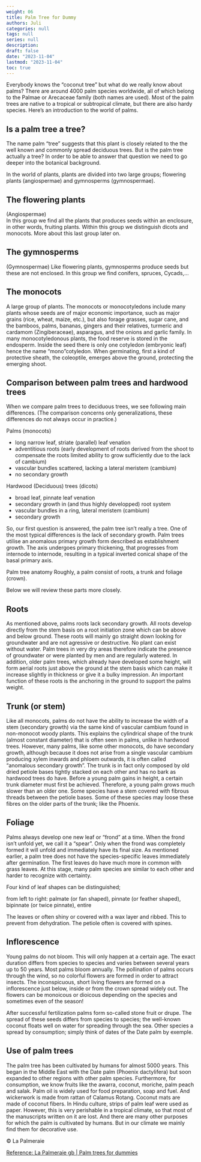 ```yaml
---
weight: 06
title: Palm Tree for Dummy
authors: Juli
categories: null
tags: null
series: null
description: 
draft: false
date: "2023-11-04"
lastmod: "2023-11-04"
toc: true
---
```


<!--more-->

Everybody knows the “coconut tree” but what do we really know about palms? There are around 4000 palm species worldwide, all of which belong to the Palmae or Arecaceae family (both names are used). Most of the palm trees are native to a tropical or subtropical climate, but there are also hardy species. Here’s an introduction to the world of palms.

## Is a palm tree a tree?

The name palm “tree” suggests that this plant is closely related to the the well known and commonly spread deciduous trees. But is the palm tree actually a tree? In order to be able to answer that question we need to go deeper into the botanical background.

In the world of plants, plants are divided into two large groups; flowering plants (angiospermae) and gymnosperms (gymnospermae).


## The flowering plants

(Angiospermae)  
In this group we find all the plants that produces seeds within an enclosure, in other words, fruiting plants. Within this group we distinguish dicots and monocots. More about this last group later on.

## The gymnosperms

(Gymnospermae)
Like flowering plants, gymnosperms produce seeds but these are not enclosed. In this group we find conifers, spruces, Cycads,…

## The monocots

A large group of plants. The monocots or monocotyledons include many plants whose seeds are of major economic importance, such as major grains (rice, wheat, maize, etc.), but also forage grasses, sugar cane, and the bamboos, palms, bananas, gingers and their relatives, turmeric and cardamom (Zingiberaceae), asparagus, and the onions and garlic family. In many monocotyledonous plants, the food reserve is stored in the endosperm. Inside the seed there is only one cotyledon (embryonic leaf) hence the name “mono”cotyledon. When germinating, first a kind of protective sheath, the coleoptile, emerges above the ground, protecting the emerging shoot.

## Comparison between palm trees and hardwood trees

When we compare palm trees to deciduous trees, we see following main differences. (The comparison concerns only generalizations, these differences do not always occur in practice.)

Palms (monocots)  
<ul>
<li>long narrow leaf, striate (parallel) leaf venation</li>
<li>adventitious roots (early development of roots derived from the shoot to compensate the roots limited ability to grow sufficiently due to the lack of cambium)</li>
<li>vascular bundles scattered, lacking a lateral meristem (cambium)</li>
<li>no secondary growth</li>
</ul>

Hardwood (Deciduous) trees (dicots)  
<ul>
<li>broad leaf, pinnate  leaf venation<l/i>
<li>secondary growth in (and thus highly developped) root system</li>
<li>vascular bundles in a ring, lateral meristem (cambium)</li>
<li>secondary growth</li>
</ul>

So, our first question is answered, the palm tree isn’t really a tree. One of the most typical differences is the lack of secondary growth. Palm trees utilise an anomalous primary growth form described as establishment growth. The axis undergoes primary thickening, that progresses from internode to internode, resulting in a typical inverted conical shape of the basal primary axis.

Palm tree anatomy
Roughly, a palm consist of roots, a trunk and foliage (crown).  

Below we will review these parts more closely.

## Roots

As mentioned above, palms roots lack secondary growth. All roots develop directly from the stem basis on a root initiation zone which can be above and below ground. These roots will mainly go straight down looking for groundwater and are not agressive or destructive. No plant can exist without water. Palm trees in very dry areas therefore indicate the presence of groundwater or were planted by men and are regularly watered. In addition, older palm trees, which already have developed some height, will form aerial roots just above the ground at the stem basis which can make it increase slightly in thickness or give it a bulky impression. An important function of these roots is the anchoring in the ground to support the palms weight.



## Trunk (or stem)

Like all monocots, palms do not have the ability to increase the width of a stem (secondary growth) via the same kind of vascular cambium found in non-monocot woody plants. This explains the cylindrical shape of the trunk (almost constant diameter) that is often seen in palms, unlike in hardwood trees. However, many palms, like some other monocots, do have secondary growth, although because it does not arise from a single vascular cambium producing xylem inwards and phloem outwards, it is often called “anomalous secondary growth”. The trunk is in fact only composed by old dried petiole bases tightly stacked on each other and has no bark as hardwood trees do have. Before a young palm gains in height, a certain trunk diameter must first be achieved. Therefore, a young palm grows much slower than an older one. Some species have a stem covered with fibrous threads between the petiole bases. Some of these species may loose these fibres on the older parts of the trunk; like the Phoenix.

## Foliage

Palms always develop one new leaf or “frond” at a time. When the frond isn’t unfold yet, we call it a “spear”. Only when the frond was completely formed it will unfold and immediately have its final size. As mentioned earlier, a palm tree does not have the species-specific leaves immediately after germination. The first leaves do have much more in common with grass leaves. At this stage, many palm species are similar to each other and harder to recognize with certainty.

Four kind of leaf shapes can be distinguished;

from left to right: palmate (or fan shaped), pinnate (or feather shaped), bipinnate (or twice pinnate), entire

The leaves or often shiny or covered with a wax layer and ribbed. This to prevent from dehydration. The petiole often is covered with spines.

## Inflorescence

Young palms do not bloom. This will only happen at a certain age. The exact duration differs from species to species and varies between several years up to 50 years. Most palms bloom annually. The pollination of palms occurs through the wind, so no colorful flowers are formed in order to attract insects. The inconspicuous, short living flowers are formed on a inflorescence just below, inside or from the crown spread widely out. The flowers can be monoicous or dioicous depending on the species and sometimes even of the season!

After successful fertilization palms form so-called stone fruit or drupe. The spread of these seeds differs from species to species; the well-known coconut floats well on water for spreading through the sea. Other species a spread by consumption; simply think of dates of the Date palm by exemple.

## Use of palm trees

The palm tree has been cultivated by humans for almost 5000 years. This began in the Middle East with the Date palm (Phoenix dactylifera) but soon expanded to other regions with other palm species. Furthermore, for consumption, we know fruits like the awarra, coconut, moriche, palm peach and salak. Palm oil is widely used for food preparation, soap and fuel.  And wickerwork is made from rattan of Calamus Rotang. Coconut mats are made of coconut fibers. In Hindu culture, strips of palm leaf were used as paper. However, this is very perishable in a tropical climate, so that most of the manuscripts written on it are lost. And there are many other purposes for which the palm is cultivated by humans. But in our climate we mainly find them for decorative use.

© La Palmeraie

<a href = "http://palmvrienden.net/gblapalmeraie/2017/07/11/palm-trees-for-dummies/" target="_blank" rel="noopener noreferrer">Reference: La Palmeraie gb | Palm trees for dummies</a>